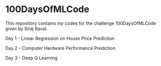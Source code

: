 # 100DaysOfMLCode
This repository contains my codes for the challenge 100DaysOfMLCode given by Siraj Raval.

Day 1 - Linear Regression on House Price Prediction

Day 2 - Computer Hardware Performance Prediction

Day 3 - Deep Q Learning 
